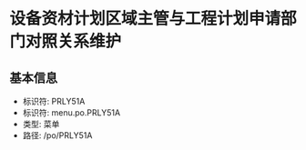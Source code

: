 # 设备资材计划区域主管与工程计划申请部门对照关系维护

## 基本信息

- 标识符: PRLY51A
- 标识符: menu.po.PRLY51A
- 类型: 菜单
- 路径: /po/PRLY51A
